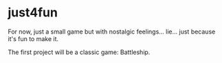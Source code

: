 # just4fun
For now, just a small game but with nostalgic feelings... lie... just because it's fun to make it.

The first project will be a classic game: Battleship.
